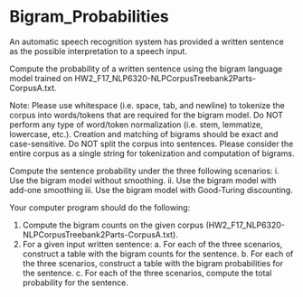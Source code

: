 # Bigram_Probabilities

An automatic speech recognition system has provided a written sentence as the
possible interpretation to a speech input.

Compute the probability of a written sentence using the bigram language model
trained on HW2_F17_NLP6320-NLPCorpusTreebank2Parts-CorpusA.txt.

Note: Please use whitespace (i.e. space, tab, and newline) to tokenize the corpus
into words/tokens that are required for the bigram model. Do NOT perform any
type of word/token normalization (i.e. stem, lemmatize, lowercase, etc.). Creation
and matching of bigrams should be exact and case-sensitive. Do NOT split the
corpus into sentences. Please consider the entire corpus as a single string for
tokenization and computation of bigrams.

Compute the sentence probability under the three following scenarios:
i. Use the bigram model without smoothing.
ii. Use the bigram model with add-one smoothing
iii. Use the bigram model with Good-Turing discounting.

Your computer program should do the following:
1. Compute the bigram counts on the given corpus (HW2_F17_NLP6320-
NLPCorpusTreebank2Parts-CorpusA.txt).
2. For a given input written sentence:
a. For each of the three scenarios, construct a table with the bigram counts
for the sentence.
b. For each of the three scenarios, construct a table with the bigram
probabilities for the sentence.
c. For each of the three scenarios, compute the total probability for the
sentence.
